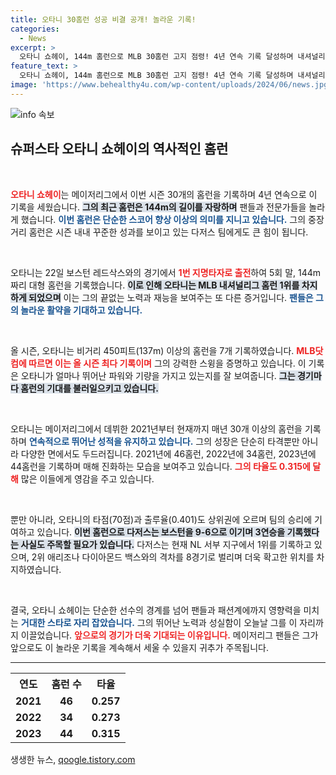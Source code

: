```yaml
---
title: 오타니 30홈런 성공 비결 공개! 놀라운 기록!
categories:
  - News
excerpt: >
  오타니 쇼헤이, 144m 홈런으로 MLB 30홈런 고지 점령! 4년 연속 기록 달성하며 내셔널리그 홈런 1위. LA 다저스, 보스턴을 꺾고 3연승!
feature_text: >
  오타니 쇼헤이, 144m 홈런으로 MLB 30홈런 고지 점령! 4년 연속 기록 달성하며 내셔널리그 홈런 1위. LA 다저스, 보스턴을 꺾고 3연승!
image: 'https://www.behealthy4u.com/wp-content/uploads/2024/06/news.jpg'
---
```


<p><img src="https://www.behealthy4u.com/wp-content/uploads/2024/06/news.jpg" alt="info 속보" /></p>

<h2 data-ke-size="size26">슈퍼스타 오타니 쇼헤이의 역사적인 홈런</h2>

<p data-ke-size="size16">&nbsp;</p>

<p><b><span style="color: #ee2323;">오타니 쇼헤이</span></b>는 메이저리그에서 이번 시즌 30개의 홈런을 기록하며 4년 연속으로 이 기록을 세웠습니다. <b><span style="background-color: #21538527;">그의 최근 홈런은 144m의 길이를 자랑하며</span></b> 팬들과 전문가들을 놀라게 했습니다. <b><span style="color: #1a5490;">이번 홈런은 단순한 스코어 향상 이상의 의미를 지니고 있습니다.</span></b> 그의 중장거리 홈런은 시즌 내내 꾸준한 성과를 보이고 있는 다저스 팀에게도 큰 힘이 됩니다.</p>

<p data-ke-size="size16">&nbsp;</p>

<p>오타니는 22일 보스턴 레드삭스와의 경기에서 <b><span style="color: #ee2323;">1번 지명타자로 출전</span></b>하여 5회 말, 144m짜리 대형 홈런을 기록했습니다. <b><span style="background-color: #21538527;">이로 인해 오타니는 MLB 내셔널리그 홈런 1위를 차지하게 되었으며</span></b> 이는 그의 끝없는 노력과 재능을 보여주는 또 다른 증거입니다. <b><span style="color: #1a5490;">팬들은 그의 놀라운 활약을 기대하고 있습니다.</span></b></p>

<p data-ke-size="size16">&nbsp;</p>

<p>올 시즌, 오타니는 비거리 450피트(137m) 이상의 홈런을 7개 기록하였습니다. <b><span style="color: #ee2323;">MLB닷컴에 따르면 이는 올 시즌 최다 기록이며</span></b> 그의 강력한 스윙을 증명하고 있습니다. 이 기록은 오타니가 얼마나 뛰어난 파워와 기량을 가지고 있는지를 잘 보여줍니다. <b><span style="background-color: #21538527;">그는 경기마다 홈런의 기대를 불러일으키고 있습니다.</span></b> </p>

<p data-ke-size="size16">&nbsp;</p>

<p>오타니는 메이저리그에서 데뷔한 2021년부터 현재까지 매년 30개 이상의 홈런을 기록하며 <b><span style="color: #1a5490;">연속적으로 뛰어난 성적을 유지하고 있습니다.</span></b> 그의 성장은 단순히 타격뿐만 아니라 다양한 면에서도 두드러집니다. 2021년에 46홈런, 2022년에 34홈런, 2023년에 44홈런을 기록하며 매해 진화하는 모습을 보여주고 있습니다. <b><span style="color: #ee2323;">그의 타율도 0.315에 달해</span></b> 많은 이들에게 영감을 주고 있습니다.</p>

<p data-ke-size="size16">&nbsp;</p>

<p>뿐만 아니라, 오타니의 타점(70점)과 출루율(0.401)도 상위권에 오르며 팀의 승리에 기여하고 있습니다. <b><span style="background-color: #21538527;">이번 홈런으로 다저스는 보스턴을 9-6으로 이기며 3연승을 기록했다는 사실도 주목할 필요가 있습니다.</span></b> 다저스는 현재 NL 서부 지구에서 1위를 기록하고 있으며, 2위 애리조나 다이아몬드 백스와의 격차를 8경기로 벌리며 더욱 확고한 위치를 차지하였습니다.</p>

<p data-ke-size="size16">&nbsp;</p>

<p>결국, 오타니 쇼헤이는 단순한 선수의 경계를 넘어 팬들과 패션계에까지 영향력을 미치는 <b><span style="color: #1a5490;">거대한 스타로 자리 잡았습니다.</span></b> 그의 뛰어난 노력과 성실함이 오늘날 그를 이 자리까지 이끌었습니다. <b><span style="color: #ee2323;">앞으로의 경기가 더욱 기대되는 이유입니다.</span></b> 메이저리그 팬들은 그가 앞으로도 이 놀라운 기록을 계속해서 세울 수 있을지 귀추가 주목됩니다.</p>

<hr>

<table style="width: 100%;">
    <tr>
        <th><b>연도</b></th>
        <th><b>홈런 수</b></th>
        <th><b>타율</b></th>
    </tr>
    <tr>
        <td style="text-align: center; height: 17px;"><b>2021</b></td>
        <td style="text-align: center; height: 17px;"><b>46</b></td>
        <td style="text-align: center; height: 17px;"><b>0.257</b></td>
    </tr>
    <tr>
        <td style="text-align: center; height: 17px;"><b>2022</b></td>
        <td style="text-align: center; height: 17px;"><b>34</b></td>
        <td style="text-align: center; height: 17px;"><b>0.273</b></td>
    </tr>
    <tr>
        <td style="text-align: center; height: 17px;"><b>2023</b></td>
        <td style="text-align: center; height: 17px;"><b>44</b></td>
        <td style="text-align: center; height: 17px;"><b>0.315</b></td>
    </tr>
</table>
생생한 뉴스, <a href="https://qoogle.tistory.com" rel="dofollow">qoogle.tistory.com</a>


